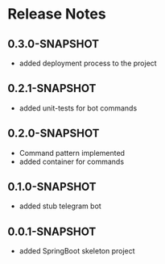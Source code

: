 # Release Notes

## 0.3.0-SNAPSHOT

* added deployment process to the project

## 0.2.1-SNAPSHOT

* added unit-tests for bot commands

## 0.2.0-SNAPSHOT

* Command pattern implemented
* added container for commands

## 0.1.0-SNAPSHOT

* added stub telegram bot

## 0.0.1-SNAPSHOT

* added SpringBoot skeleton project
